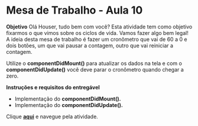 # **Mesa de Trabalho - Aula 10**

**Objetivo**
	Olá Houser, tudo bem com você? Esta atividade tem como objetivo fixarmos o que vimos sobre os ciclos de vida. Vamos fazer algo bem legal! A ideia desta mesa de trabalho é fazer um cronômetro que vai de 60 a 0 e dois botões, um que vai pausar a contagem, outro que vai reiniciar a contagem.

Utilize o **componentDidMount()** para atualizar os dados na tela e com o **componentDidUpdate()** você deve parar o cronômetro quando chegar a zero.



**Instruções e requisitos do entregável**

- Implementação do **componentDidMount().**
- Implementação do **componentDidUpdate().**



Clique **[aqui](https://moreirafelipe.github.io/dh-frontend3-cronometro/)** e navegue pela atividade.

